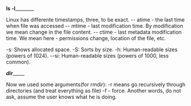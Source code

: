 ____ls -l____________

Linux has differente timestamps, three, to be exact.
 -- atime - the last time when file was accessed
 -- mtime - last modification time. By modification we mean change in the file content.
 -- ctime - last metadata modification time. We mean here - permissions change, location of the file, etc.

 -s: Shows allocated space.
-S: Sorts by size.
-h: Human-readable sizes (powers of 1024).
--si: Human-readable sizes (powers of 1000, less common).

_______dir____________

Now we used some arguments(for rmdir):
-r means go recursively through directories (and treat everything as file)
-f - force. Another words, do not ask, assume the user knows what he is doing.
